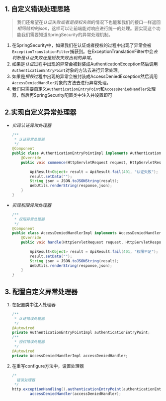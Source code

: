 ​	

## 1. 自定义错误处理思路

> 我们还希望在*认证失败或者是授权失败*的情况下也能和我们的接口一样返回*相同结构的json*，这样可以让前端能对响应进行统一的处理。要实现这个功能我们需要知道SpringSecurity的异常处理机制。



1. 在SpringSecurity中，如果我们在认证或者授权的过程中出现了异常会被`ExceptionTranslationFilter`捕获到。在ExceptionTranslationFilter中会*去判断是认证失败还是授权失败出现的异常*。
2. 如果是*认证*过程中出现的异常会被封装成AuthenticationException然后调用`AuthenticationEntryPoint`对象的方法去进行异常处理。
3. 如果是*授权*过程中出现的异常会被封装成AccessDeniedException然后调用`AccessDeniedHandler`对象的方法去进行异常处理。
4. 我们只需要自定义`AuthenticationEntryPoint`和`AccessDeniedHandler`处理器，然后再SpringSecurity配置类中注入并设置即可

## 2.实现自定义异常处理器

 - *实现认证异常处理器*

   ```java
   /**
    * 认证异常处理器
    */
   @Component
   public class AuthenticationEntryPointImpl implements AuthenticationEntryPoint {
       @Override
       public void commence(HttpServletRequest request, HttpServletResponse response, AuthenticationException authException) throws IOException, ServletException {
           
           ApiResult<Object> result = ApiResult.fail(401, "认证失败");
           result.setData("");
           String json = JSON.toJSONString(result);
           WebUtils.renderString(response,json);
       }
   }
   ```

 - *实现权限异常处理器*

   ```java
   /**
    * 权限异常处理器
    */
   @Component
   public class AccessDeniedHandlerImpl implements AccessDeniedHandler {
       @Override
       public void handle(HttpServletRequest request, HttpServletResponse response, AccessDeniedException accessDeniedException) throws IOException, ServletException {
           
           ApiResult<Object> result = ApiResult.fail(401, "权限不足");
           result.setData("");
           String json = JSON.toJSONString(result);
           WebUtils.renderString(response,json);
       }
   }
   ```

## 3. 配置自定义异常处理器

1. 在配置类中注入处理器

   ```java
   /**
    * 认证错误处理器
    */
   @Autowired
   private AuthenticationEntryPointImpl authenticationEntryPoint;
   /**
    * 授权错误处理器
    */
   @Autowired
   private AccessDeniedHandlerImpl accessDeniedHandler;
   ```

2. 在重写configure方法中，设置处理器

   ```java
   /*
     错误处理器
    */
   http.exceptionHandling().authenticationEntryPoint(authenticationEntryPoint).
           accessDeniedHandler(accessDeniedHandler);
   ```